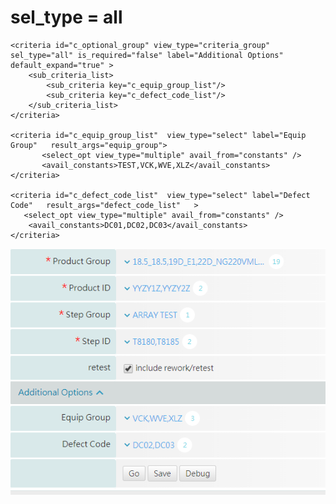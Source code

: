 # sel\_type = all

```markup
<criteria id="c_optional_group" view_type="criteria_group" sel_type="all" is_required="false" label="Additional Options"   default_expand="true" >
    <sub_criteria_list>
        <sub_criteria key="c_equip_group_list"/>
        <sub_criteria key="c_defect_code_list"/>
    </sub_criteria_list>
</criteria>

<criteria id="c_equip_group_list"  view_type="select" label="Equip Group"   result_args="equip_group">
       <select_opt view_type="multiple" avail_from="constants" />
       <avail_constants>TEST,VCK,WVE,XLZ</avail_constants>     
</criteria>      

<criteria id="c_defect_code_list"  view_type="select" label="Defect Code"   result_args="defect_code_list"   >
   <select_opt view_type="multiple" avail_from="constants" />
    <avail_constants>DC01,DC02,DC03</avail_constants>     
</criteria>        
```

![UI&#x5448;&#x73FE;&#x756B;&#x9762; \(Additional Options&#x90E8;&#x5206;\)](../../.gitbook/assets/unnamed.png)


